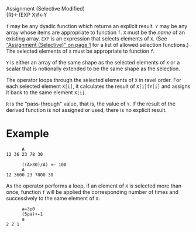 <div class="heading">
  <div class="name">Assignment (Selective Modified)</div>
  <div class="command">{R}←(EXP X)f←Y</div>
</div>

`f` may be any dyadic function which returns an explicit result.  `Y` may be any array whose items are appropriate to function `f`.  `X` must be the *name* of an existing array.  `EXP` is an expression that selects elements of `X`. (See ["Assignment (Selective)" on page 1](/primitive-functions/assignment-selective.md#SelectiveAssignment) for a list of allowed selection functions.)  The selected elements of `X` must be appropriate to function `f`.

`Y` is either an array of the same shape as the selected elements of `X` or a scalar that is notionally extended to be the same shape as the selection.

The operator loops through the selected elements of `X` in ravel order. For each selected element `X[i]`,     it calculates the result of `X[i]fY[i]` and assigns it back to the same element `X[i]`.

`R` is the "pass-through" value, that is, the value of `Y`.  If the result of the derived function is not assigned or used, there is no explicit result.

# Example
```apl
      A
12 36 23 78 30
 
      ((A>30)/A) ×← 100
      A
12 3600 23 7800 30
```

As the operator performs a loop, if an element of `X` is selected more than once,  function `f` will be applied the corresponding number of times and successively to the same element of `X`.
```apl
      a←3⍴0
      (5⍴a)+←1
      a
2 2 1
```

